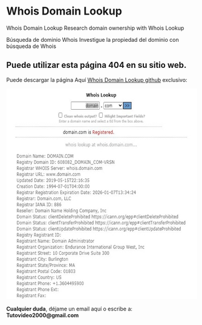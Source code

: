# Whois Domain Lookup
Whois Domain Lookup Research domain ownership with Whois Lookup


Búsqueda de dominio Whois Investigue la propiedad del dominio con búsqueda de Whois


<p><h2 id="permitir-aplicaciones-menos-seguras-">Puede utilizar esta p&#225;gina 404 en su sitio web.</h2> Puede descargar la p&#225;gina Aqu&#237; <a href="https://github.com/ipxxx999/Whois_Domain_Lookup" target="_blank">Whois Domain Lookup github</a> exclusivo:</p>
<p style="text-align: center;"><img src="https://raw.githubusercontent.com/ipxxx999/Whois_Domain_Lookup/main/ver.jpg" alt="Interfaz de selecci&oacute;n para permitir aplicaciones menos seguras" width="664" height="556" /></p>
<p><strong>Cualquier duda</strong>, d&#233;jame un email aqu&#237; o escribe a: <strong>Tutovideo2000@gmail.com</strong></p>
<blockquote>

